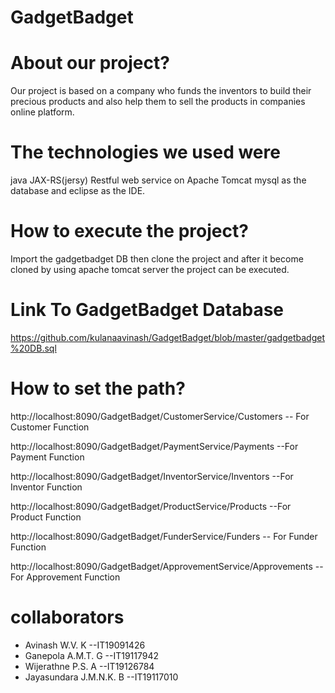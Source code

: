 # GadgetBadget

# About our project?
Our project is based on a company who funds the inventors to build their precious products and also help them to sell the products in companies online platform.


#  The technologies we used were
java JAX-RS(jersy) Restful web service on Apache  Tomcat  mysql as the database and eclipse as the IDE.


# How to execute the project?
Import the gadgetbadget DB then clone the project and after it become cloned by using apache tomcat server the project can be executed.

#  Link  To GadgetBadget Database
https://github.com/kulanaavinash/GadgetBadget/blob/master/gadgetbadget%20DB.sql


# How to set the path?
http://localhost:8090/GadgetBadget/CustomerService/Customers            -- For Customer Function

http://localhost:8090/GadgetBadget/PaymentService/Payments               --For Payment Function 

http://localhost:8090/GadgetBadget/InventorService/Inventors            --For Inventor Function

http://localhost:8090/GadgetBadget/ProductService/Products              --For Product Function

http://localhost:8090/GadgetBadget/FunderService/Funders                 -- For Funder Function

http://localhost:8090/GadgetBadget/ApprovementService/Approvements      --For Approvement Function



#  collaborators


-  Avinash W.V. K          --IT19091426
-  Ganepola A.M.T. G       --IT19117942
-  Wijerathne P.S. A       --IT19126784
-  Jayasundara J.M.N.K. B  --IT19117010










